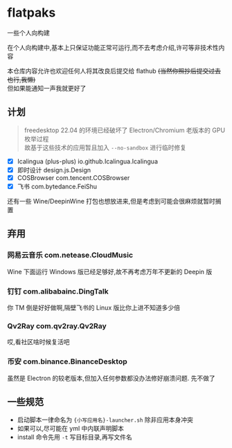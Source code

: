 # flatpaks

一些个人向构建

在个人向构建中,基本上只保证功能正常可运行,而不去考虑介绍,许可等非技术性内容

本仓库内容允许也欢迎任何人将其改良后提交给 flathub ~~(当然你照抄后提交过去也行,我懒)~~  
但如果能通知一声我就更好了

## 计划

> freedesktop 22.04 的环境已经破坏了 Electron/Chromium 老版本的 GPU 枚举过程  
> 故基于这些技术的应用暂且加入 `--no-sandbox` 进行临时修复

- [x] Icalingua (plus-plus) io.github.Icalingua.Icalingua
- [x] 即时设计 design.js.Design
- [x] COSBrowser com.tencent.COSBrowser
- [x] 飞书 com.bytedance.FeiShu

还有一些 Wine/DeepinWine 打包也想放进来,但是考虑到可能会很麻烦就暂时搁置

## 弃用

### 网易云音乐 com.netease.CloudMusic

Wine 下面运行 Windows 版已经足够好,故不再考虑万年不更新的 Deepin 版

### 钉钉 com.alibabainc.DingTalk

你 TM 倒是好好做啊,隔壁飞书的 Linux 版比你上进不知道多少倍

### Qv2Ray com.qv2ray.Qv2Ray

哎,看社区啥时候复活吧

### 币安 com.binance.BinanceDesktop

虽然是 Electron 的较老版本,但加入任何参数都没办法修好崩溃问题. 先不做了

## 一些规范

- 启动脚本一律命名为 `{小写应用名}-launcher.sh` 除非应用本身冲突
- 如果可以,尽可能在 yml 中内联声明脚本
- install 命令先用 `-t` 写目标目录,再写文件名
